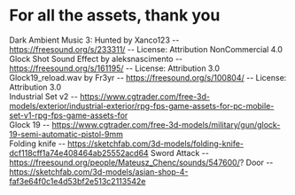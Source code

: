 # For all the assets, thank you

Dark Ambient Music 3: Hunted by Xanco123 -- https://freesound.org/s/233311/ -- License: Attribution NonCommercial 4.0  
Glock Shot Sound Effect by aleksnascimento -- https://freesound.org/s/161195/ -- License: Attribution 3.0  
Glock19_reload.wav by Fr3yr -- https://freesound.org/s/100804/ -- License: Attribution 3.0  
Industrial Set v2 -- https://www.cgtrader.com/free-3d-models/exterior/industrial-exterior/rpg-fps-game-assets-for-pc-mobile-set-v1-rpg-fps-game-assets-for  
Glock 19 -- https://www.cgtrader.com/free-3d-models/military/gun/glock-19-semi-automatic-pistol-9mm  
Folding knife -- https://sketchfab.com/3d-models/folding-knife-dcf118cff1a74e408464ab25552acd64
Sword Attack -- https://freesound.org/people/Mateusz_Chenc/sounds/547600/?
Door -- https://sketchfab.com/3d-models/asian-shop-4-faf3e64f0c1e4d53bf2e513c2113542e
